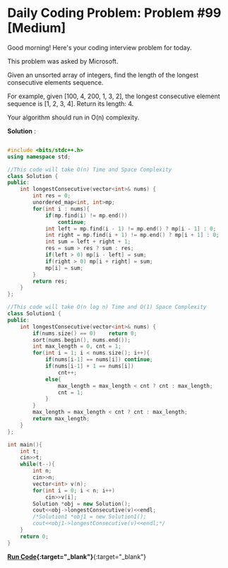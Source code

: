 # Daily Coding Problem: Problem #99 [Medium]

Good morning! Here's your coding interview problem for today.

This problem was asked by Microsoft.

Given an unsorted array of integers, find the length of the longest consecutive elements sequence.

For example, given [100, 4, 200, 1, 3, 2], the longest consecutive element sequence is [1, 2, 3, 4]. Return its length: 4.

Your algorithm should run in O(n) complexity.

**Solution** :

```cpp

#include <bits/stdc++.h>
using namespace std;

//This code will take O(n) Time and Space Complexity
class Solution {
public:
    int longestConsecutive(vector<int>& nums) {
        int res = 0;
        unordered_map<int, int>mp;
        for(int i : nums){
            if(mp.find(i) != mp.end())
                continue;
            int left = mp.find(i - 1) != mp.end() ? mp[i - 1] : 0;
            int right = mp.find(i + 1) != mp.end() ? mp[i + 1] : 0;
            int sum = left + right + 1;
            res = sum > res ? sum : res;
            if(left > 0) mp[i - left] = sum;
            if(right > 0) mp[i + right] = sum;
            mp[i] = sum;
        }
        return res;
    }
};

//This code will take O(n log n) Time and O(1) Space Complexity
class Solution1 {
public:
    int longestConsecutive(vector<int>& nums) {
        if(nums.size() == 0)    return 0;
        sort(nums.begin(), nums.end());
        int max_length = 0, cnt = 1;
        for(int i = 1; i < nums.size(); i++){
            if(nums[i-1] == nums[i]) continue;
            if(nums[i-1] + 1 == nums[i])
                cnt++;
            else{
                max_length = max_length < cnt ? cnt : max_length;
                cnt = 1;
            }
        }
        max_length = max_length < cnt ? cnt : max_length;
        return max_length;
    }
};

int main(){
    int t;
    cin>>t;
    while(t--){
        int n;
        cin>>n;
        vector<int> v(n);
        for(int i = 0; i < n; i++)
            cin>>v[i];
        Solution *obj = new Solution();
        cout<<obj->longestConsecutive(v)<<endl;
        /*Solution1 *obj1 = new Solution1();
        cout<<obj1->longestConsecutive(v)<<endl;*/
    }
    return 0;
}

```
**[Run Code](https://ide.geeksforgeeks.org/zYCSwiXgPQ){:target="_blank"}**{:target="_blank"}
